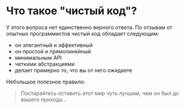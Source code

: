 # Что такое "чистый код"?
У этого вопроса нет единственно верного ответа. По отзывам от опытных программистов чистый код обладает следующим:

* он элегантный и эффективный
* он простой и прямолинейный
* минимальным API
* четкими абстракциями
* делает примерно то, что вы от него ожидаете

Небольшое полезное правило:
> Постарайтесь оставить этот мир чуть лучшим, чем он был до вашего прихода...